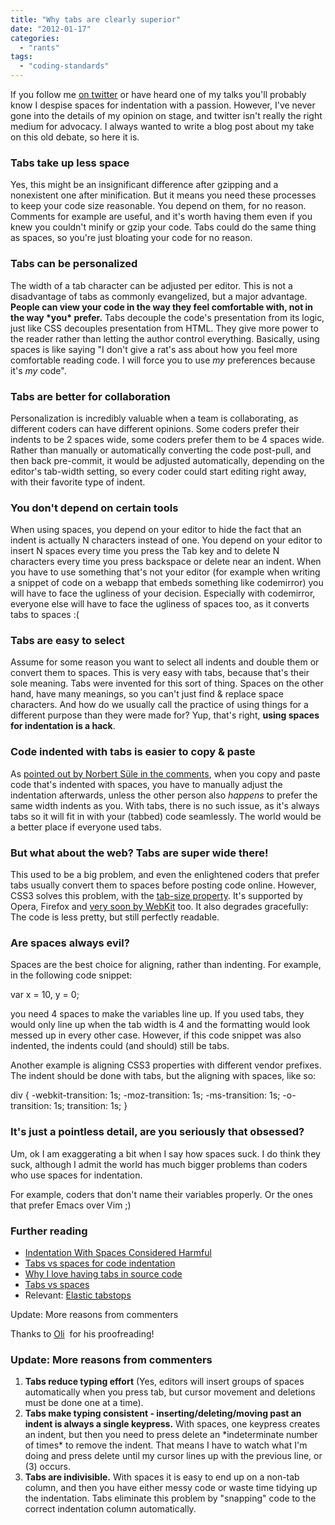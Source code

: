 ```yaml
---
title: "Why tabs are clearly superior"
date: "2012-01-17"
categories:
  - "rants"
tags:
  - "coding-standards"
---
```


If you follow me [on twitter](https://twitter.com/leaverou) or have heard one of my talks you'll probably know I despise spaces for indentation with a passion. However, I've never gone into the details of my opinion on stage, and twitter isn't really the right medium for advocacy. I always wanted to write a blog post about my take on this old debate, so here it is.

### Tabs take up less space

Yes, this might be an insignificant difference after gzipping and a nonexistent one after minification. But it means you need these processes to keep your code size reasonable. You depend on them, for no reason. Comments for example are useful, and it's worth having them even if you knew you couldn't minify or gzip your code. Tabs could do the same thing as spaces, so you're just bloating your code for no reason.

### Tabs can be personalized

The width of a tab character can be adjusted per editor. This is not a disadvantage of tabs as commonly evangelized, but a major advantage. **People can view your code in the way they feel comfortable with, not in the way \*you\* prefer.** Tabs decouple the code's presentation from its logic, just like CSS decouples presentation from HTML. They give more power to the reader rather than letting the author control everything. Basically, using spaces is like saying "I don't give a rat's ass about how you feel more comfortable reading code. I will force you to use _my_ preferences because it's _my_ code".

### Tabs are better for collaboration

Personalization is incredibly valuable when a team is collaborating, as different coders can have different opinions. Some coders prefer their indents to be 2 spaces wide, some coders prefer them to be 4 spaces wide. Rather than manually or automatically converting the code post-pull, and then back pre-commit, it would be adjusted automatically, depending on the editor's tab-width setting, so every coder could start editing right away, with their favorite type of indent.

### You don't depend on certain tools

When using spaces, you depend on your editor to hide the fact that an indent is actually N characters instead of one. You depend on your editor to insert N spaces every time you press the Tab key and to delete N characters every time you press backspace or delete near an indent. When you have to use something that's not your editor (for example when writing a snippet of code on a webapp that embeds something like codemirror) you will have to face the ugliness of your decision. Especially with codemirror, everyone else will have to face the ugliness of spaces too, as it converts tabs to spaces :(

### Tabs are easy to select

Assume for some reason you want to select all indents and double them or convert them to spaces. This is very easy with tabs, because that's their sole meaning. Tabs were invented for this sort of thing. Spaces on the other hand, have many meanings, so you can't just find & replace space characters. And how do we usually call the practice of using things for a different purpose than they were made for? Yup, that's right, **using spaces for indentation is a hack**.

### Code indented with tabs is easier to copy & paste

As [pointed out by Norbert Süle in the comments](http://lea.verou.me/2012/01/why-tabs-are-clearly-superior/#comment-415098853), when you copy and paste code that's indented with spaces, you have to manually adjust the indentation afterwards, unless the other person also _happens_ to prefer the same width indents as you. With tabs, there is no such issue, as it's always tabs so it will fit in with your (tabbed) code seamlessly. The world would be a better place if everyone used tabs.

### But what about the web? Tabs are super wide there!

This used to be a big problem, and even the enlightened coders that prefer tabs usually convert them to spaces before posting code online. However, CSS3 solves this problem, with the [tab-size property](https://developer.mozilla.org/en/CSS/tab-size). It's supported by Opera, Firefox and [very soon by WebKit](https://bugs.webkit.org/show_bug.cgi?id=52994) too. It also degrades gracefully: The code is less pretty, but still perfectly readable.

### Are spaces always evil?

Spaces are the best choice for aligning, rather than indenting. For example, in the following code snippet:

var x = 10,
    y = 0;

you need 4 spaces to make the variables line up. If you used tabs, they would only line up when the tab width is 4 and the formatting would look messed up in every other case. However, if this code snippet was also indented, the indents could (and should) still be tabs.

Another example is aligning CSS3 properties with different vendor prefixes. The indent should be done with tabs, but the aligning with spaces, like so:

div {
	-webkit-transition: 1s;
	   -moz-transition: 1s;
	    -ms-transition: 1s;
	     -o-transition: 1s;
	        transition: 1s;
}

### It's just a pointless detail, are you seriously that obsessed?

Um, ok I am exaggerating a bit when I say how spaces suck. I do think they suck, although I admit the world has much bigger problems than coders who use spaces for indentation.

For example, coders that don't name their variables properly. Or the ones that prefer Emacs over Vim ;)

### Further reading

- [Indentation With Spaces Considered Harmful](http://mystilleef.blogspot.com/2006/11/indentation-with-spaces-considered.html)
- [Tabs vs spaces for code indentation](http://www.rizzoweb.com/java/tabs-vs-spaces.html)
- [Why I love having tabs in source code](http://derkarl.org/why_to_tabs.html)
- [Tabs vs spaces](http://blogs.msdn.com/b/cyrusn/archive/2004/09/14/229474.aspx)
- Relevant: [Elastic tabstops](http://nickgravgaard.com/elastictabstops/)

Update: More reasons from commenters

Thanks to [Oli](https://twitter.com/boblet)  for his proofreading!

### Update: More reasons from commenters

1. **Tabs reduce typing effort** (Yes, editors will insert groups of spaces automatically when you press tab, but cursor movement and deletions must be done one at a time).
2. **Tabs make typing consistent - inserting/deleting/moving past an indent is always a single keypress.** With spaces, one keypress creates an indent, but then you need to press delete an \*indeterminate number of times\* to remove the indent. That means I have to watch what I'm doing and press delete until my cursor lines up with the previous line, or (3) occurs.
3. **Tabs are indivisible.** With spaces it is easy to end up on a non-tab column, and then you have either messy code or waste time tidying up the indentation. Tabs eliminate this problem by "snapping" code to the correct indentation column automatically.
